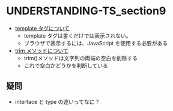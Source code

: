 # UNDERSTANDING-TS_section9

- [template タグについて](https://qiita.com/saka212/items/ac77e778b7e323749e61)
  - template タグは書くだけでは表示されない。
  - ブラウザで表示するには、JavaScript を使用する必要がある
- [trim メソッドについて](https://developer.mozilla.org/ja/docs/Web/JavaScript/Reference/Global_Objects/String/trim)
  - trim()メソッドは文字列の両端の空白を削除する
  - これで空白かどうかを判断している

## 疑問

- interface と type の違いってなに？
